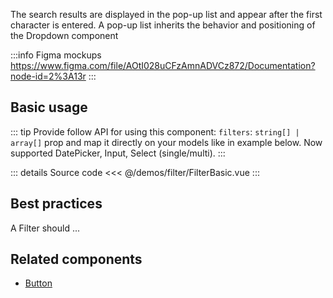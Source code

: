 The search results are displayed in the pop-up list and appear after the first character is entered. A pop-up list inherits the behavior and positioning of the Dropdown component

:::info Figma mockups
https://www.figma.com/file/AOtI028uCFzAmnADVCz872/Documentation?node-id=2%3A13r
:::

## Basic usage

::: tip
Provide follow API for using this component: `filters`: `string[] | array[]` prop
and map it directly on your models like in example below.
Now supported DatePicker, Input, Select (single/multi).
:::

<FilterBasic />

::: details Source code
<<< @/demos/filter/FilterBasic.vue
:::

## Best practices

A Filter should ...

## Related components

- [Button](/components/button/button.doc)
